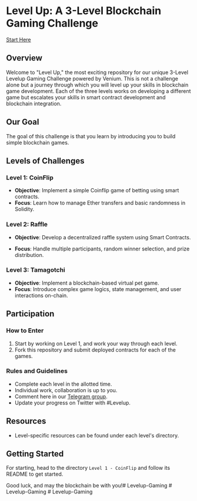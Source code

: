 # Level Up: A 3-Level Blockchain Gaming Challenge

[Start Here](#getting-started)

## Overview

Welcome to "Level Up," the most exciting repository for our unique 3-Level Levelup Gaming Challenge powered by Venium. This is not a challenge alone but a journey through which you will level up your skills in blockchain game development. Each of the three levels works on developing a different game but escalates your skills in smart contract development and blockchain integration.

## Our Goal

The goal of this challenge is that you learn by introducing you to build simple blockchain games.
## Levels of Challenges

### Level 1: CoinFlip

* **Objective**: Implement a simple Coinflip game of betting using smart contracts.
* **Focus**: Learn how to manage Ether transfers and basic randomness in Solidity.

### Level 2: Raffle

* **Objective**: Develop a decentralized raffle system using Smart Contracts.
- **Focus**: Handle multiple participants, random winner selection, and prize distribution.

### Level 3: Tamagotchi
- **Objective**: Implement a blockchain-based virtual pet game.
- **Focus**: Introduce complex game logics, state management, and user interactions on-chain.

## Participation

### How to Enter
1. Start by working on Level 1, and work your way through each level.
2. Fork this repository and submit deployed contracts for each of the games.

### Rules and Guidelines
- Complete each level in the allotted time.
- Individual work, collaboration is up to you.
- Comment here in our [Telegram group](https://t.me/+5mW5gsUKqxQ5ZGYx).
- Update your progress on Twitter with #Levelup.

## Resources
- Level-specific resources can be found under each level's directory.


## Getting Started
For starting, head to the directory `Level 1 - CoinFlip` and follow its README to get started.

Good luck, and may the blockchain be with you!#   L e v e l u p - G a m i n g  
 # Levelup-Gaming
#   L e v e l u p - G a m i n g  
 